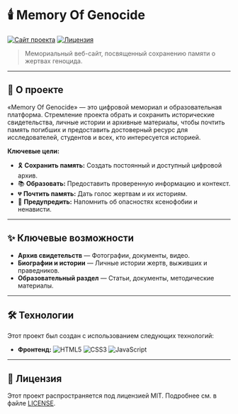 # 🕯️ Memory Of Genocide

[![Сайт проекта](https://img.shields.io/badge/🌐_Посетить_сайт--?style=for-the-badge&color=black)](https://memory-of-genocide.github.io/)
[![Лицензия](https://img.shields.io/badge/License-MIT-blue.svg?style=for-the-badge)](LICENSE)

> Мемориальный веб-сайт, посвященный сохранению памяти о жертвах геноцида.

---

## 📖 О проекте

«Memory Of Genocide» — это цифровой мемориал и образовательная платформа. Стремление проекта обрать и сохранить исторические свидетельства, личные истории и архивные материалы, чтобы почтить память погибших и предоставить достоверный ресурс для исследователей, студентов и всех, кто интересуется историей.

**Ключевые цели:**
*   🎗️ **Сохранить память:** Создать постоянный и доступный цифровой архив.
*   📚 **Образовать:** Предоставить проверенную информацию и контекст.
*   💔 **Почтить память:** Дать голос жертвам и их историям.
*   🔔 **Предупредить:** Напомнить об опасностях ксенофобии и ненависти.

---

## ✨ Ключевые возможности

*   **Архив свидетельств** — Фотографии, документы, видео.
*   **Биографии и истории** — Личные истории жертв, выживших и праведников.
*   **Образовательный раздел** — Статьи, документы, методические материалы.

---

## 🛠️ Технологии

Этот проект был создан с использованием следующих технологий:

*   **Фронтенд:** ![HTML5](https://img.shields.io/badge/HTML5-E34F26?style=flat&logo=html5&logoColor=white) ![CSS3](https://img.shields.io/badge/CSS3-1572B6?style=flat&logo=css3&logoColor=white) ![JavaScript](https://img.shields.io/badge/JavaScript-F7DF1E?style=flat&logo=javascript&logoColor=black)

---

## 📜 Лицензия

Этот проект распространяется под лицензией MIT. Подробнее см. в файле [LICENSE](LICENSE).
